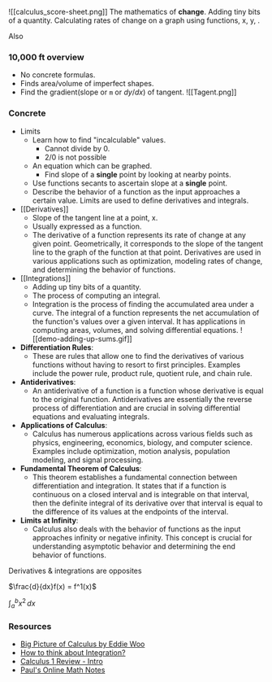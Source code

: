 ![[calculus_score-sheet.png]]
The mathematics of **change**.
Adding tiny bits of a quantity.
Calculating rates of change on a graph 
using functions, x, y, .

Also
### 10,000 ft overview
- No concrete formulas.
- Finds area/volume of imperfect shapes.
- Find the gradient(slope or `m` or $dy/dx$) of tangent.
![[Tagent.png]]
### Concrete
- Limits
	- Learn how to find "incalculable" values.
		- Cannot divide by $0$.
		- $2/0$ is not possible
	- An equation which can be graphed. 
		- Find slope of a **single** point by looking at nearby points.
	- Use functions secants to ascertain slope at a **single** point.
	- Describe the behavior of a function as the input approaches a certain value. Limits are used to define derivatives and integrals.
- [[Derivatives]]
	- Slope of the tangent line at a point, x.
	- Usually expressed as a function.
	- The derivative of a function represents its rate of change at any given point. Geometrically, it corresponds to the slope of the tangent line to the graph of the function at that point. Derivatives are used in various applications such as optimization, modeling rates of change, and determining the behavior of functions.
- [[Integrations]]
	- Adding up tiny bits of a quantity.
	- The process of computing an integral.
	- Integration is the process of finding the accumulated area under a curve. The integral of a function represents the net accumulation of the function's values over a given interval. It has applications in computing areas, volumes, and solving differential equations.
	![[demo-adding-up-sums.gif]]
- **Differentiation Rules**: 
	- These are rules that allow one to find the derivatives of various functions without having to resort to first principles. Examples include the power rule, product rule, quotient rule, and chain rule.
- **Antiderivatives**: 
	- An antiderivative of a function is a function whose derivative is equal to the original function. Antiderivatives are essentially the reverse process of differentiation and are crucial in solving differential equations and evaluating integrals.
- **Applications of Calculus**: 
	- Calculus has numerous applications across various fields such as physics, engineering, economics, biology, and computer science. Examples include optimization, motion analysis, population modeling, and signal processing.
- **Fundamental Theorem of Calculus**: 
	- This theorem establishes a fundamental connection between differentiation and integration. It states that if a function is continuous on a closed interval and is integrable on that interval, then the definite integral of its derivative over that interval is equal to the difference of its values at the endpoints of the interval.
- **Limits at Infinity**: 
	- Calculus also deals with the behavior of functions as the input approaches infinity or negative infinity. This concept is crucial for understanding asymptotic behavior and determining the end behavior of functions.




Derivatives & integrations are opposites

 $\frac{d}{dx}f(x) = f^1(x)$

$\int_{a}^{b} x^2 \,dx$


### Resources
- [Big Picture of Calculus by Eddie Woo](https://www.youtube.com/watch?v=tt2DGYOi3hc&ab_channel=EddieWoo)
- [How to think about Integration?](https://www.youtube.com/watch?v=MwVBzE7Z5gw&t=329s&ab_channel=MathTheWorld)
- [Calculus 1 Review - Intro](https://www.youtube.com/watch?v=GiCojsAWRj0&ab_channel=TheOrganicChemistryTutor)
- [Paul's Online Math Notes](https://tutorial.math.lamar.edu/Problems/CalcI/CalcI.aspx)